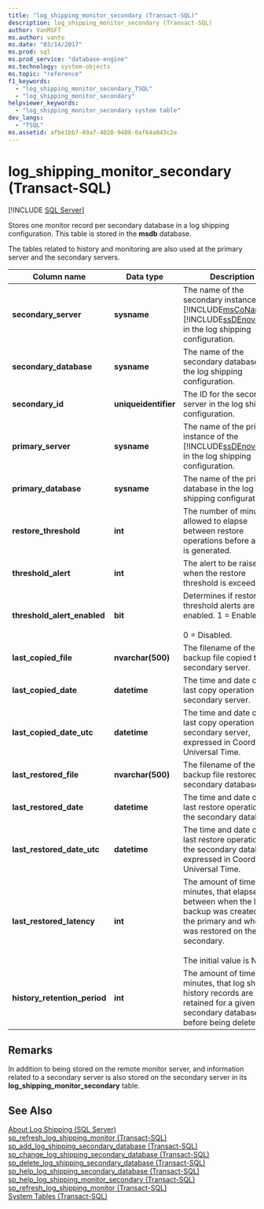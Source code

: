 ```yaml
---
title: "log_shipping_monitor_secondary (Transact-SQL)"
description: log_shipping_monitor_secondary (Transact-SQL)
author: VanMSFT
ms.author: vanto
ms.date: "03/14/2017"
ms.prod: sql
ms.prod_service: "database-engine"
ms.technology: system-objects
ms.topic: "reference"
f1_keywords:
  - "log_shipping_monitor_secondary_TSQL"
  - "log_shipping_monitor_secondary"
helpviewer_keywords:
  - "log_shipping_monitor_secondary system table"
dev_langs:
  - "TSQL"
ms.assetid: afbe1bb7-89a7-4020-9408-0af64a043c2e
---
```

# log_shipping_monitor_secondary (Transact-SQL)
[!INCLUDE [SQL Server](../../includes/applies-to-version/sqlserver.md)]

  Stores one monitor record per secondary database in a log shipping configuration. This table is stored in the **msdb** database.  
  
 The tables related to history and monitoring are also used at the primary server and the secondary servers.  
  
|Column name|Data type|Description|  
|-----------------|---------------|-----------------|  
|**secondary_server**|**sysname**|The name of the secondary instance of the [!INCLUDE[msCoName](../../includes/msconame-md.md)] [!INCLUDE[ssDEnoversion](../../includes/ssdenoversion-md.md)] in the log shipping configuration.|  
|**secondary_database**|**sysname**|The name of the secondary database in the log shipping configuration.|  
|**secondary_id**|**uniqueidentifier**|The ID for the secondary server in the log shipping configuration.|  
|**primary_server**|**sysname**|The name of the primary instance of the [!INCLUDE[ssDEnoversion](../../includes/ssdenoversion-md.md)] in the log shipping configuration.|  
|**primary_database**|**sysname**|The name of the primary database in the log shipping configuration.|  
|**restore_threshold**|**int**|The number of minutes allowed to elapse between restore operations before an alert is generated.|  
|**threshold_alert**|**int**|The alert to be raised when the restore threshold is exceeded.|  
|**threshold_alert_enabled**|**bit**|Determines if restore threshold alerts are enabled. 1 = Enabled.<br /><br /> 0 = Disabled.|  
|**last_copied_file**|**nvarchar(500)**|The filename of the last backup file copied to the secondary server.|  
|**last_copied_date**|**datetime**|The time and date of the last copy operation to the secondary server.|  
|**last_copied_date_utc**|**datetime**|The time and date of the last copy operation to the secondary server, expressed in Coordinated Universal Time.|  
|**last_restored_file**|**nvarchar(500)**|The filename of the last backup file restored to the secondary database.|  
|**last_restored_date**|**datetime**|The time and date of the last restore operation on the secondary database.|  
|**last_restored_date_utc**|**datetime**|The time and date of the last restore operation on the secondary database, expressed in Coordinated Universal Time.|  
|**last_restored_latency**|**int**|The amount of time, in minutes, that elapsed between when the log backup was created on the primary and when it was restored on the secondary.<br /><br /> The initial value is NULL.|  
|**history_retention_period**|**int**|The amount of time, in minutes, that log shipping history records are retained for a given secondary database before being deleted.|  
  
## Remarks  
 In addition to being stored on the remote monitor server, and information related to a secondary server is also stored on the secondary server in its **log_shipping_monitor_secondary** table.  
  
## See Also  
 [About Log Shipping &#40;SQL Server&#41;](../../database-engine/log-shipping/about-log-shipping-sql-server.md)   
 [sp_refresh_log_shipping_monitor &#40;Transact-SQL&#41;](../../relational-databases/system-stored-procedures/sp-refresh-log-shipping-monitor-transact-sql.md)   
 [sp_add_log_shipping_secondary_database &#40;Transact-SQL&#41;](../../relational-databases/system-stored-procedures/sp-add-log-shipping-secondary-database-transact-sql.md)   
 [sp_change_log_shipping_secondary_database &#40;Transact-SQL&#41;](../../relational-databases/system-stored-procedures/sp-change-log-shipping-secondary-database-transact-sql.md)   
 [sp_delete_log_shipping_secondary_database &#40;Transact-SQL&#41;](../../relational-databases/system-stored-procedures/sp-delete-log-shipping-secondary-database-transact-sql.md)   
 [sp_help_log_shipping_secondary_database &#40;Transact-SQL&#41;](../../relational-databases/system-stored-procedures/sp-help-log-shipping-secondary-database-transact-sql.md)   
 [sp_help_log_shipping_monitor_secondary &#40;Transact-SQL&#41;](../../relational-databases/system-stored-procedures/sp-help-log-shipping-monitor-secondary-transact-sql.md)   
 [sp_refresh_log_shipping_monitor &#40;Transact-SQL&#41;](../../relational-databases/system-stored-procedures/sp-refresh-log-shipping-monitor-transact-sql.md)   
 [System Tables &#40;Transact-SQL&#41;](../../relational-databases/system-tables/system-tables-transact-sql.md)  
  
  
